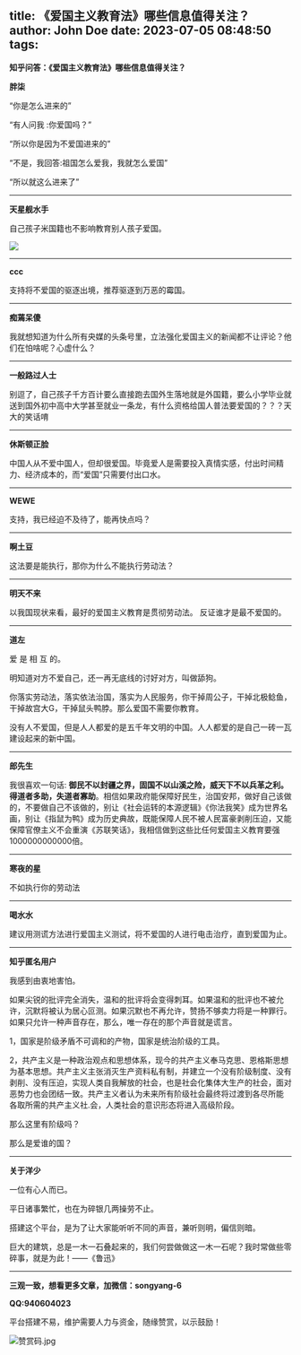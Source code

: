 title: 《爱国主义教育法》哪些信息值得关注？
author: John Doe
date: 2023-07-05 08:48:50
tags:
---
**知乎问答：《爱国主义教育法》哪些信息值得关注？**<!--more-->

**胖柒**

“你是怎么进来的”

“有人问我 :你爱国吗？”

“所以你是因为不爱国进来的”

“不是，我回答:祖国怎么爱我，我就怎么爱国”

“所以就这么进来了”
- - -
**天星舰水手**

自己孩子米国籍也不影响教育别人孩子爱国。

![](/images/20230705001.png)
- - -
**ccc**

支持将不爱国的驱逐出境，推荐驱逐到万恶的霉国。
- - -
**痴蔫呆傻**

我就想知道为什么所有央媒的头条号里，立法强化爱国主义的新闻都不让评论？他们在怕啥呢？心虚什么？
- - -
**一般路过人士**

别逗了，自己孩子千方百计要么直接跑去国外生落地就是外国籍，要么小学毕业就送到国外初中高中大学甚至就业一条龙，有什么资格给国人普法要爱国的？？？天大的笑话唷
- - -
**休斯顿正脸**

中国人从不爱中国人，但却很爱国。毕竟爱人是需要投入真情实感，付出时间精力、经济成本的，而“爱国”只需要付出口水。
- - -
**WEWE**

支持，我已经迫不及待了，能再快点吗？
- - -
**啊土豆**

这法要是能执行，那你为什么不能执行劳动法？
- - -
**明天不来**

以我国现状来看，最好的爱国主义教育是贯彻劳动法。
反证谁才是最不爱国的。
- - -
**道左**

爱 是 相 互 的。

明知道对方不爱自己，还一再无底线的讨好对方，叫做舔狗。

你落实劳动法，落实依法治国，落实为人民服务，你干掉周公子，干掉北极鲶鱼，干掉故宫大G，干掉鼠头鸭脖。那么爱国不需要你教育。

没有人不爱国，但是人人都爱的是五千年文明的中国。人人都爱的是自己一砖一瓦建设起来的新中国。
- - -
**郎先生**

我很喜欢一句话: **御民不以封疆之界，固国不以山溪之险，威天下不以兵革之利。得道者多助，失道者寡助**。相信如果政府能保障好民生，治国安邦，做好自己该做的，不要做自己不该做的，别让《社会运转的本源逻辑》《你法我笑》成为世界名画，别让《指鼠为鸭》成为历史典故，既能保障人民不被人民富豪剥削压迫，又能保障官僚主义不会重演《苏联笑话》，我相信做到这些比任何爱国主义教育要强1000000000000倍。
- - -
**寒夜的星**

不如执行你的劳动法
- - -
**喝水水**

建议用测谎方法进行爱国主义测试，将不爱国的人进行电击治疗，直到爱国为止。
- - -
**知乎匿名用户**

我感到由衷地害怕。

如果尖锐的批评完全消失，温和的批评将会变得刺耳。如果温和的批评也不被允许，沉默将被认为居心叵测。如果沉默也不再允许，赞扬不够卖力将是一种罪行。如果只允许一种声音存在，那么，唯一存在的那个声音就是谎言。

1，国家是阶级矛盾不可调和的产物，国家是统治阶级的工具。

2，共产主义是一种政治观点和思想体系，现今的共产主义奉马克思、恩格斯思想为基本思想。共产主义主张消灭生产资料私有制，并建立一个没有阶级制度、没有剥削、没有压迫，实现人类自我解放的社会，也是社会化集体大生产的社会，面对恶势力也会团结一致。共产主义者认为未来所有阶级社会最终将过渡到各尽所能 各取所需的共产主义社.会，人类社会的意识形态将进入高级阶段。

那么这里有阶级吗？

那么是爱谁的国？
- - -
**关于洋少**

一位有心人而已。

平日诸事繁忙，也在为碎银几两操劳不止。

搭建这个平台，是为了让大家能听听不同的声音，兼听则明，偏信则暗。

巨大的建筑，总是一木一石叠起来的，我们何尝做做这一木一石呢？我时常做些零碎事，就是为此！——《鲁迅》

---

**三观一致，想看更多文章，加微信：songyang-6**

**QQ:940604023**  


平台搭建不易，维护需要人力与资金，随缘赞赏，以示鼓励！

![赞赏码.jpg](/images/zanshang.jpg)